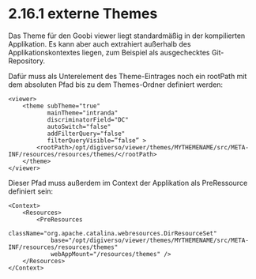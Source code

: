 # 2.16.1 externe Themes

Das Theme für den Goobi viewer liegt standardmäßig in der kompilierten Applikation. Es kann aber auch extrahiert außerhalb des Applikationskontextes liegen, zum Beispiel als ausgechecktes Git-Repository.

Dafür muss als Unterelement des Theme-Eintrages noch ein rootPath mit dem absoluten Pfad bis zu dem Themes-Ordner definiert werden:

```markup
<viewer>
    <theme subTheme="true" 
           mainTheme="intranda" 
           discriminatorField="DC" 
           autoSwitch="false"
           addFilterQuery="false" 
           filterQueryVisible=”false” >
        <rootPath>/opt/digiverso/viewer/themes/MYTHEMENAME/src/META-INF/resources/resources/themes/</rootPath>
    </theme>
</viewer>
```

Dieser Pfad muss außerdem im Context der Applikation als PreRessource definiert sein:

```markup
<Context>
    <Resources>
        <PreResources 
            className="org.apache.catalina.webresources.DirResourceSet"
            base="/opt/digiverso/viewer/themes/MYTHEMENAME/src/META-INF/resources/resources/themes"
            webAppMount="/resources/themes" />
    </Resources>
</Context>
```

